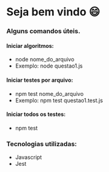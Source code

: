 # Seja bem vindo :smile:

<h3>Alguns comandos úteis.</h3>
<h4>Iniciar algoritmos:</h4>
<ul>
  <li>node nome_do_arquivo</li>
  <li>Exemplo: node questao1.js</li>
</ul>
<h4>Iniciar testes por arquivo:</h4>
<ul>
  <li>npm test nome_do_arquivo</li>
  <li>Exemplo: npm test questao1.test.js</li>
</ul>
<h4>Iniciar todos os testes:</h4>
<ul>
  <li>npm test</li>
</ul>
<h3>Tecnologias utilizadas:</h3>
<ul>
  <li>Javascript</li>
  <li>Jest</li>
</ul>

